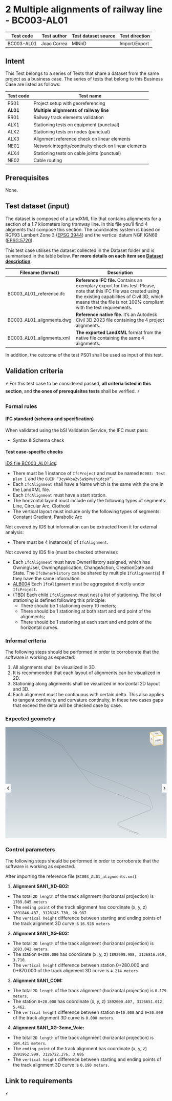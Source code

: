 # 2 Multiple alignments of railway line - BC003-AL01

| Test code | Test author     | Test dataset source | Test direction |
|-----------|-----------------|---------------------|----------------|
|BC003-AL01 | Joao Correa     | MINnD               | Import/Export  |


## Intent

This Test belongs to a series of Tests that share a dataset from the same project as a business case. 
The series of tests that belong to this Business Case are listed as follows:

| Test code | Test name     | 
|-----------|-----------------|
|   PS01    | Project setup with georeferencing |
| **AL01**  | **Multiple alignments of railway line** |
| RR01      | Railway track elements validation |
| ALX1      | Stationing tests on equipment (punctual)|
| ALX2      | Stationing tests on nodes (punctual) |
| ALX3      | Alignment reference check on linear elements |
| NE01      | Network integrity/continuity check on linear elements |
| ALX4      | Stationing tests on cable joints (punctual) |
| NE02      | Cable routing |


## Prerequisites

None.

## Test dataset (input)

The dataset is composed of a LandXML file that contains alignments for a section of a 1.7 kilometers long tramway line. In this file you’ll find 4 aligments that compose this section.
The coordinates system is based on RGF93 Lambert Zone 3 ([EPSG 3944](https://epsg.io/3944)) and the vertical datum NGF IGN69 ([EPSG:5720](https://epsg.io/5720)).

This test case utilises the dataset collected in the Dataset folder and is summarised in the table below. **For more details on each item see [Dataset description](Dataset/README.md).**

| Filename (format)         | Description                                                        |
|---------------------------|--------------------------------------------------------------------|
| BC003_AL01_reference.ifc  | **Reference IFC file.** Contains an exemplary export for this test. Please, note that this IFC file was created using the existing capabilities of Civil 3D, which means that the file is not 100% compliant with the test requirements.|
| BC003_AL01_alignments.dwg  | **Reference native file.** It’s an Autodesk Civil 3D 2023 file containing the 4 project alignments.|
| BC003_AL01_alignments.xml  | **The exported LandXML** format from the native file containing the same 4 alignments.|

In addition, the outcome of the test PS01 shall be used as input of this test.

## Validation criteria

:zap: For this test case to be considered passed, **all criteria listed in this section**, and **the ones of prerequisites tests** shall be verified. :zap:

### Formal rules

#### IFC standard (schema and specification)

When validated using the bSI Validation Service, the IFC must pass:

- Syntax & Schema check


#### Test case-specific checks

[IDS file BC003_AL01.ids](./Dataset/BC003_AL01.ids):

- There must be 1 instance of `IfcProject` and must be named `BC003: Test plan 1` and the `GUID “3cyAkba2v5a9pVuthidcpX”`.
- Each `IfcAlignment` shall have a Name which is the same with the one in the LandXML file.
- Each `IfcAlignment` must have a start station.
- The horizontal layout must include only the following types of segments: Line, Circular Arc, Clothoid
- The vertical layout must include only the following types of segments: Constant Gradient, Parabolic Arc

Not covered by IDS but information can be extracted from it for external analysis:
- There must be 4 instance(s) of `IfcAlignment`.

Not covered by IDS file (must be checked otherwise):
- Each `IfcAlignment` must have OwnerHistory assigned, which has OwningUser, OwningApplication, ChangeAction, CreationDate and State. The `IfcOwnerHistory` can be shared by multiple `IfcAlignment`(s) if they have the same information.
- [ALB004](https://github.com/buildingSMART/ifc-gherkin-rules/pull/67) Each `IfcAlignment` must be aggregated directly under `IfcProject`.
- (TBD) Each child `IfcAlignment` must nest a list of stationing. The list of stationing is defined following this principle:
	- There should be 1 stationing every 10 meters;
	- There should be 1 stationing at both start and end point of the alignments;
	- There should be 1 stationing at each start and end point of the horizontal curves.


### Informal criteria

The following steps should be performed in order to corroborate that the software is working as expected:
1. All alignments shall be visualized in 3D.
2. It is recommended that each layout of alignments can be visualized in 2D.
3. Stationing along alignments shall be visualized in horizontal 2D layout and 3D.
4. Each alignment must be continuous with certain delta. This also applies to tangent continuity and curvature continuity, in these two cases gaps that exceed the delta will be checked case by case.


### Expected geometry

![Alt text](Dataset/BC003_AL01_Alignments_Image.png "Visualization of alignments")


### Control parameters

The following steps should be performed in order to corroborate that the software is working as expected.

After importing the reference file (`BC003_AL01_alignments.xml`):

1. **Alignment SAN1_XD-B02:**
- The total `2D length` of the track alignment (horizontal projection) is `1709.845 meters`
- The `ending point` of the track alignment has coordinate (x, y, z) `1891846.487, 3128145.730, 20.987`.
- The `vertical height` difference between starting and ending points of the track alignment 3D curve is `16.928 meters`

2. **Alignment SAN1_XG-B02:**
- The total `2D length` of the track alignment (horizontal projection) is `1693.042 meters`.
- The station `0+280.000` has coordinate (x, y, z) `1892098.988, 3126816.919, 3.710`. 
- The `vertical height` difference between station 0+280.000 and 0+870.000 of the track alignment 3D curve is `4.214 meters`.

3. **Alignment SAN1_COM:**
- The total `2D length` of the track alignment (horizontal projection) is `0.179 meters`.
- The station `0+20.000` has coordinate (x, y, z) `1892000.407, 3126651.012, 5.462`. 
- The `vertical height` difference between station `0+10.000` and `0+30.000` of the track alignment 3D curve is `0.000 meters`.

4. **Alignment SAN1_XG-3eme_Voie:**
- The total `2D length` of the track alignment (horizontal projection) is `104.421 meters`.
- The `ending point` of the track alignment has coordinate (x, y, z) `1891962.999, 3126722.276, 3.886`
- The `vertical height` difference between starting and ending points of the track alignment 3D curve is `0.190 meters`.


## Link to requirements

:zap:

